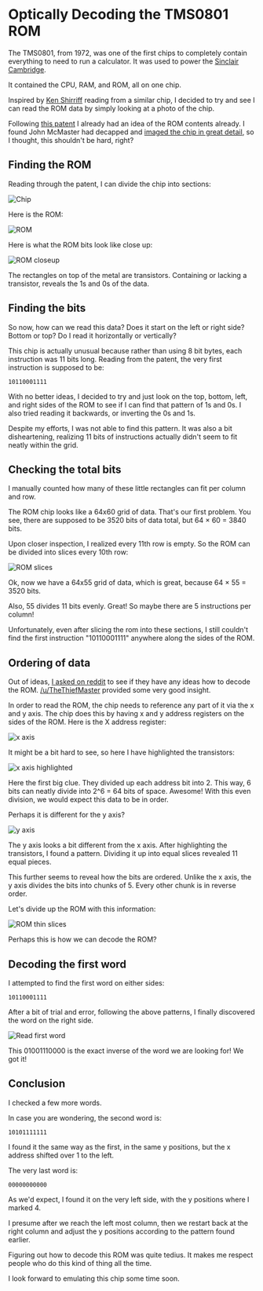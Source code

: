 # Optically Decoding the TMS0801 ROM

The TMS0801, from 1972, was one of the first chips to completely contain everything to need to run a calculator. It was used to power the [Sinclair Cambridge](https://en.wikipedia.org/wiki/Sinclair_Cambridge).

It contained the CPU, RAM, and ROM, all on one chip.

Inspired by [Ken Shirriff](http://files.righto.com/calculator/sinclair_scientific_simulator.html) reading from a similar chip, I decided to try and see I can read the ROM data by simply looking at a photo of the chip.

Following [this patent](https://patents.google.com/patent/US3934233) I already had an idea of the ROM contents already. I found John McMaster had decapped and [imaged the chip in great detail](https://siliconpr0n.org/map/ti/tms0801nc/mcmaster_mz_mit20x/), so I thought, this shouldn't be hard, right?

## Finding the ROM

Reading through the patent, I can divide the chip into sections:

![Chip](chip.png)

Here is the ROM:

![ROM](rom.png)

Here is what the ROM bits look like close up:

![ROM closeup](rom_close.png)

The rectangles on top of the metal are transistors. Containing or lacking a transistor, reveals the 1s and 0s of the data.

## Finding the bits

So now, how can we read this data? Does it start on the left or right side? Bottom or top? Do I read it horizontally or vertically?

This chip is actually unusual because rather than using 8 bit bytes, each instruction was 11 bits long. Reading from the patent, the very first instruction is supposed to be:

    10110001111

With no better ideas, I decided to try and just look on the top, bottom, left, and right sides of the ROM to see if I can find that pattern of 1s and 0s. I also tried reading it backwards, or inverting the 0s and 1s.

Despite my efforts, I was not able to find this pattern. It was also a bit disheartening, realizing 11 bits of instructions actually didn't seem to fit neatly within the grid.

## Checking the total bits

I manually counted how many of these little rectangles can fit per column and row.

The ROM chip looks like a 64x60 grid of data. That's our first problem. You see, there are supposed to be 3520 bits of data total, but 64 &times; 60 = 3840 bits.

Upon closer inspection, I realized every 11th row is empty. So the ROM can be divided into slices every 10th row:

![ROM slices](rom_slices.png)

Ok, now we have a 64x55 grid of data, which is great, because 64 &times; 55 = 3520 bits.

Also, 55 divides 11 bits evenly. Great! So maybe there are 5 instructions per column!

Unfortunately, even after slicing the rom into these sections, I still couldn't find the first instruction "10110001111" anywhere along the sides of the ROM.

## Ordering of data

Out of ideas, [I asked on reddit](https://old.reddit.com/r/EmuDev/comments/191ompm/how_do_you_read_a_rom_visually_inspecting_the/) to see if they have any ideas how to decode the ROM. [/u/TheThiefMaster](https://old.reddit.com/user/TheThiefMaster) provided some very good insight.

In order to read the ROM, the chip needs to reference any part of it via the x and y axis. The chip does this by having x and y address registers on the sides of the ROM. Here is the X address register:

![x axis](x_axis.png)

It might be a bit hard to see, so here I have highlighted the transistors:

![x axis highlighted](x_axis_highlighted.png)

Here the first big clue. They divided up each address bit into 2. This way, 6 bits can neatly divide into 2^6 = 64 bits of space. Awesome! With this even division, we would expect this data to be in order.

Perhaps it is different for the y axis?

![y axis](y_axis.png)

The y axis looks a bit different from the x axis. After highlighting the transistors, I found a pattern. Dividing it up into equal slices revealed 11 equal pieces.

This further seems to reveal how the bits are ordered. Unlike the x axis, the y axis divides the bits into chunks of 5. Every other chunk is in reverse order.

Let's divide up the ROM with this information:

![ROM thin slices](rom_slices2.png)

Perhaps this is how we can decode the ROM?

## Decoding the first word

I attempted to find the first word on either sides:

    10110001111

After a bit of trial and error, following the above patterns, I finally discovered the word on the right side.

![Read first word](read_first.png)

This 01001110000 is the exact inverse of the word we are looking for! We got it!

## Conclusion

I checked a few more words.

In case you are wondering, the second word is:

    10101111111

I found it the same way as the first, in the same y positions, but the x address shifted over 1 to the left.

The very last word is:

    00000000000

As we'd expect, I found it on the very left side, with the y positions where I marked 4.

I presume after we reach the left most column, then we restart back at the right column and adjust the y positions according to the pattern found earlier.

Figuring out how to decode this ROM was quite tedius. It makes me respect people who do this kind of thing all the time.

I look forward to emulating this chip some time soon.
